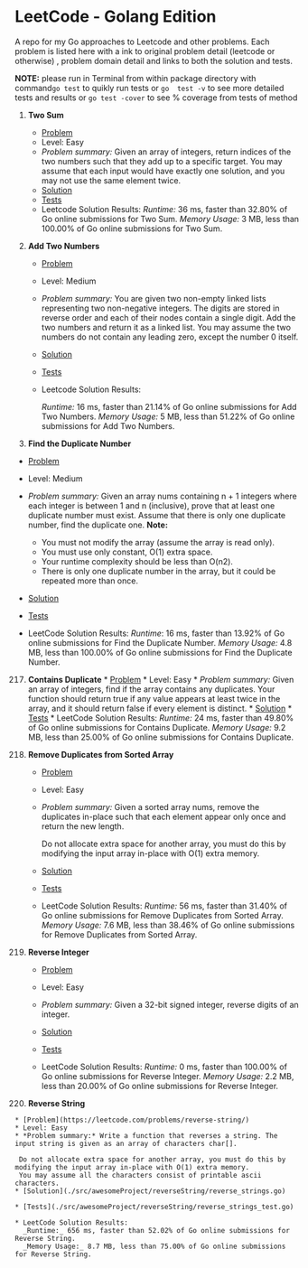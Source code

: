 # LeetCode - Golang Edition

A repo for my Go approaches to Leetcode and other problems. Each problem is listed here with a ink to original 
problem detail (leetcode or otherwise) , problem domain detail and links to both the solution and tests.

**NOTE:** please run in Terminal from within package directory with command`go test` to quikly run tests or `go 
    test -v` to see more detailed tests and results or `go test -cover` to see % coverage from tests of method

1. **Two Sum**
    * [Problem](https://leetcode.com/problems/two-sum/)
    * Level: Easy
    * *Problem summary:* Given an array of integers, return indices of the two numbers such that they add up to a 
    specific target. You may assume that each input would have exactly one solution, and you may not use the same element twice.
    * [Solution](./src/awesomeProject/twoSum/twosum.go)
    * [Tests](./src/awesomeProject/twoSum/twosum_test.go) 
    * Leetcode Solution Results:
      _Runtime:_ 36 ms, faster than 32.80% of Go online submissions for Two Sum.
      _Memory Usage:_ 3 MB, less than 100.00% of Go online submissions for Two Sum.
    
2. **Add Two Numbers**
    * [Problem](https://leetcode.com/problems/add-two-numbers/)
    * Level: Medium
    * *Problem summary:* You are given two non-empty linked lists representing two non-negative integers. The digits 
    are stored in reverse order and each of their nodes contain a single digit. Add the two numbers and return it as 
    a linked list. You may assume the two numbers do not contain any leading zero, except the number 0 itself.
    * [Solution](./src/awesomeProject/addTwoNumbers/addtwonum.go)
    * [Tests](./src/awesomeProject/addTwoNumbers/addtwonum_test.go)
    
    * Leetcode Solution Results:
      
      _Runtime:_ 16 ms, faster than 21.14% of Go online submissions for Add Two Numbers.
      _Memory Usage:_ 5 MB, less than 51.22% of Go online submissions for Add Two Numbers.
      
287. **Find the Duplicate Number**
   
   * [Problem](https://leetcode.com/problems/find-the-duplicate-number/)
   * Level: Medium
   * *Problem summary:* Given an array nums containing n + 1 integers where each integer is between 1 and n (inclusive), prove that at least one duplicate number must exist. Assume that there is only one duplicate number, find the duplicate one.
        **Note:**
        
       - You must not modify the array (assume the array is read only).
       - You must use only constant, O(1) extra space.
       - Your runtime complexity should be less than O(n2).
       - There is only one duplicate number in the array, but it could be repeated more than once.
   
   * [Solution](./src/awesomeProject/findDuplicate/findDuplicate.go)
   * [Tests](./src/awesomeProject/findDuplicate/findDuplicate_test.go)
   * LeetCode Solution Results:
      _Runtime_: 16 ms, faster than 13.92% of Go online submissions for Find the Duplicate Number.
      _Memory Usage:_ 4.8 MB, less than 100.00% of Go online submissions for Find the Duplicate Number.
      
217. **Contains Duplicate**
    * [Problem](https://leetcode.com/problems/contains-duplicate/)
    * Level: Easy
    * *Problem summary:* Given an array of integers, find if the array contains any duplicates. Your function should return true if any value appears at least twice in the array, and it should return false if every element is distinct.
    * [Solution](./src/awesomeProject/dupes/dupes.go)
    * [Tests](./src/awesomeProject/dupes/dupes_test.go)
    * LeetCode Solution Results:
      _Runtime:_ 24 ms, faster than 49.80% of Go online submissions for Contains Duplicate.
      _Memory Usage:_ 9.2 MB, less than 25.00% of Go online submissions for Contains Duplicate.
      
26. **Remove Duplicates from Sorted Array**
    * [Problem](https://leetcode.com/problems/remove-duplicates-from-sorted-array/)
    * Level: Easy
    * *Problem summary:* Given a sorted array nums, remove the duplicates in-place such that each element appear only once and return the new length.
                         
      Do not allocate extra space for another array, you must do this by modifying the input array in-place with O(1) extra memory.
    * [Solution](./src/awesomeProject/removeDupesSorted/removedupes_sorted.go)
    * [Tests](./src/awesomeProject/removeDupesSorted/removedupes_sorted_test.go)
    * LeetCode Solution Results:
      _Runtime:_ 56 ms, faster than 31.40% of Go online submissions for Remove Duplicates from Sorted Array.
      _Memory Usage:_ 7.6 MB, less than 38.46% of Go online submissions for Remove Duplicates from Sorted Array.
      
7. **Reverse Integer**
   
   * [Problem](https://leetcode.com/problems/reverse-integer/)
    * Level: Easy
    * *Problem summary:* Given a 32-bit signed integer, reverse digits of an integer.
    
    * [Solution](./src/awesomeProject/reverseInt/reverse_int.go)
    * [Tests](./src/awesomeProject/reverseInt/reverse_int_test.go)
    * LeetCode Solution Results:
      _Runtime:_ 0 ms, faster than 100.00% of Go online submissions for Reverse Integer.
      _Memory Usage:_ 2.2 MB, less than 20.00% of Go online submissions for Reverse Integer.
      
344. **Reverse String**

    * [Problem](https://leetcode.com/problems/reverse-string/)
    * Level: Easy
    * *Problem summary:* Write a function that reverses a string. The input string is given as an array of characters char[].
                         
     Do not allocate extra space for another array, you must do this by modifying the input array in-place with O(1) extra memory.   
     You may assume all the characters consist of printable ascii characters.
    * [Solution](./src/awesomeProject/reverseString/reverse_strings.go)
    
    * [Tests](./src/awesomeProject/reverseString/reverse_strings_test.go)
    
    * LeetCode Solution Results:
      _Runtime:_ 656 ms, faster than 52.02% of Go online submissions for Reverse String.
      _Memory Usage:_ 8.7 MB, less than 75.00% of Go online submissions for Reverse String.
